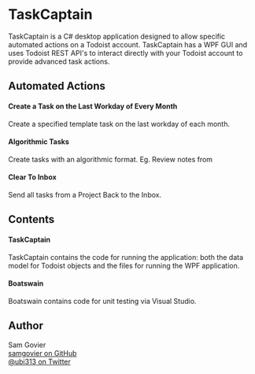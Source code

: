 # TaskCaptain

TaskCaptain is a C# desktop application designed to allow specific automated actions on a Todoist account. TaskCaptain has a WPF GUI and uses Todoist REST API's to interact directly with your Todoist account to provide advanced task actions.

## Automated Actions

#### Create a Task on the Last Workday of Every Month
Create a specified template task on the last workday of each month.

#### Algorithmic Tasks
Create tasks with an algorithmic format. Eg. Review notes from <date>

#### Clear To Inbox
Send all tasks from a Project Back to the Inbox.

## Contents

#### TaskCaptain
TaskCaptain contains the code for running the application: both the data model for Todoist objects and the files for running the WPF application.

#### Boatswain
Boatswain contains code for unit testing via Visual Studio.

## Author

Sam Govier  
[samgovier on GitHub](https://github.com/samgovier)  
[@ubi313 on Twitter](https://twitter.com/ubi313)

